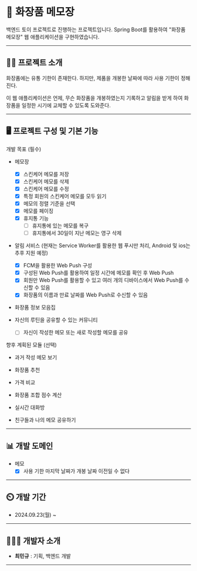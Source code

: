 ﻿# 📝 화장품 메모장

백엔드 토이 프로젝트로 진행하는 프로젝트입니다. Spring Boot를 활용하여 "화장품 메모장" 웹 애플리케이션을 구현하였습니다.

----

## 👨‍🏫 프로젝트 소개

화장품에는 유통 기한이 존재한다. 하지만, 제품을 개봉한 날짜에 따라 사용 기한이 정해진다.


이 웹 애플리케이션은 언제, 무슨 화장품을 개봉하였는지 기록하고 알림을 받게 하여 화장품을 일정한 시기에 교체할 수 있도록 도와준다.

----

## 🖥 프로젝트 구성 및 기본 기능

개발 목표 (필수)

- 메모장
  - [x] 스킨케어 메모를 저장
  - [X] 스킨케어 메모를 삭제
  - [X] 스킨케어 메모를 수정
  - [X] 특정 회원의 스킨케어 메모를 모두 읽기
  - [X] 메모의 정렬 기준을 선택
  - [X] 메모를 페이징
  - [X] 휴지통 기능
    - [ ] 휴지통에 있는 메모를 복구
    - [ ] 휴지통에서 30일이 지난 메모는 영구 삭제

- 알림 서비스 (현재는 Service Worker를 활용한 웹 푸시만 처리, Android 및 ios는 추후 지원 예정)
  - [x] FCM을 활용한 Web Push 구성
  - [x] 구성된 Web Push를 활용하여 일정 시간에 메모를 확인 후 Web Push
  - [x] 회원만 Web Push를 활용할 수 있고 여러 개의 디바이스에서 Web Push를 수신할 수 있음
  - [x] 화장품의 이름과 만료 날짜를 Web Push로 수신할 수 있음

- 화장품 정보 모음집

- 자신의 루틴을 공유할 수 있는 커뮤니티
  - [ ] 자신이 작성한 메모 또는 새로 작성할 메모를 공유


향후 계획된 모듈 (선택)

- 과거 작성 메모 보기

- 화장품 추천

- 가격 비교

- 화장품 조합 점수 계산

- 실시간 대화방

- 친구들과 나의 메모 공유하기
----

## 📊 개발 도메인

- 메모
  - [x] 사용 기한 마지막 날짜가 개봉 날짜 이전일 수 없다

----

## ⏲️ 개발 기간

- 2024.09.23(월) ~
----

## 🧑‍🤝‍🧑 개발자 소개

- **최민규** : 기획, 백엔드 개발
----
